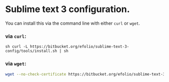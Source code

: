 # Sublime text 3 configuration.

You can install this via the command line with either `curl` or `wget`.

### via `curl`:

```
sh curl -L https://bitbucket.org/efolio/sublime-text-3-config/tools/install.sh | sh
```

### via `wget`:

```sh
wget --no-check-certificate https://bitbucket.org/efolio/sublime-text-3-config/tools/install.sh -O - | sh
```
